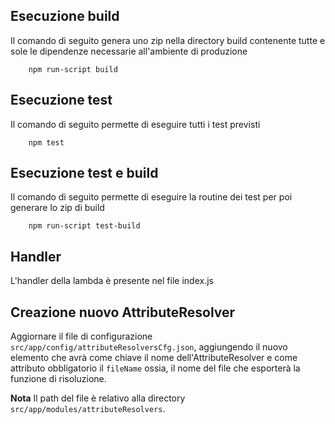 ## Esecuzione build

Il comando di seguito genera uno zip nella directory build contenente tutte e sole le dipendenze necessarie all'ambiente di produzione

```
    npm run-script build
```
## Esecuzione test
Il comando di seguito permette di eseguire tutti i test previsti

```
    npm test
```

## Esecuzione test e build
Il comando di seguito permette di eseguire la routine dei test per poi generare lo zip di build

```
    npm run-script test-build
```

## Handler
L'handler della lambda è presente nel file index.js


## Creazione nuovo AttributeResolver
Aggiornare il file di configurazione `src/app/config/attributeResolversCfg.json`, aggiungendo il nuovo elemento che avrà come chiave il nome dell'AttributeResolver e come attributo obbligatorio il `fileName` ossia, il nome del file che esporterà la funzione di risoluzione.

**Nota** Il path del file è relativo alla directory `src/app/modules/attributeResolvers`.
